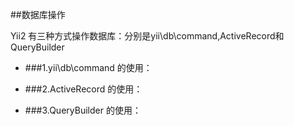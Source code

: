 ##数据库操作

Yii2 有三种方式操作数据库：分别是yii\db\command,ActiveRecord和QueryBuilder

- ###1.yii\db\command 的使用：

- ###2.ActiveRecord 的使用：

- ###3.QueryBuilder 的使用：

